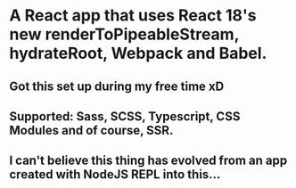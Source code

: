 # A React app that uses React 18's new renderToPipeableStream, hydrateRoot, Webpack and Babel.
## Got this set up during my free time xD
## Supported: Sass, SCSS, Typescript, CSS Modules and of course, SSR.
## I can't believe this thing has evolved from an app created with NodeJS REPL into this...
